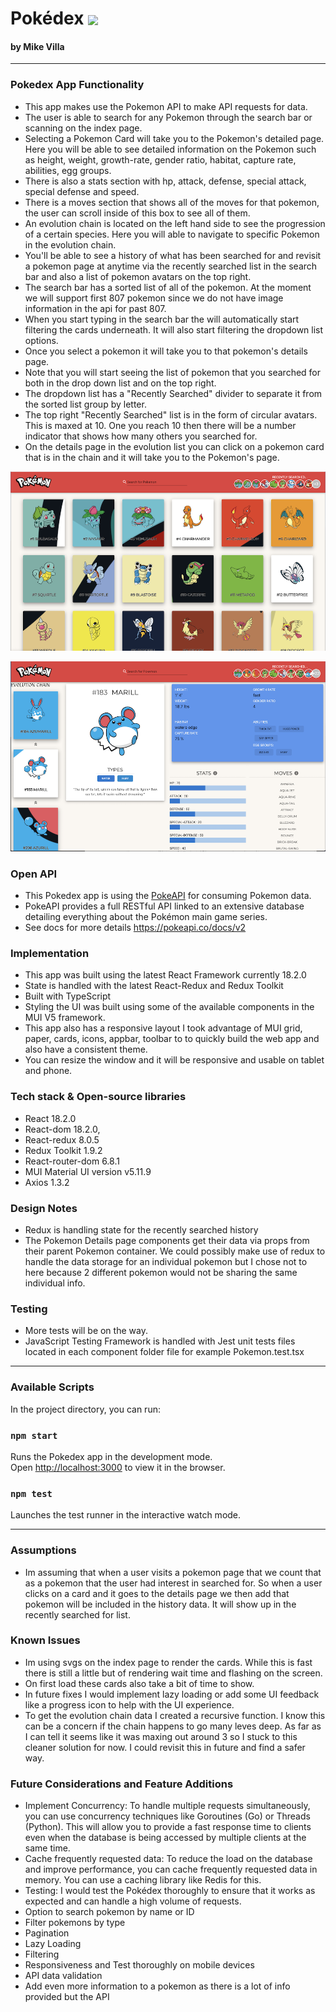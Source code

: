 # Pokédex <img src="https://user-images.githubusercontent.com/24237865/83422649-d1b1d980-a464-11ea-8c91-a24fdf89cd6b.png" align="center" width="12%"/>

#### by Mike Villa

* * *

###  Pokedex App Functionality
* This app makes use the Pokemon API to make API requests for data.
* The user is able to search for any Pokemon through the search bar or scanning on the index page.
* Selecting a Pokemon Card will take you to the Pokemon's detailed page. Here you will be able to see detailed information on the Pokemon such as height, weight, growth-rate, gender ratio, habitat, capture rate, abilities, egg groups.
* There is also a stats section with hp, attack, defense, special attack, special defense and speed. 
* There is a moves section that shows all of the moves for that pokemon, the user can scroll inside of this box to see all of them.
* An evolution chain is located on the left hand side to see the progression of a certain species. Here you will able to navigate to specific Pokemon in the evolution chain.
* You'll be able to see a history of what has been searched for and revisit a pokemon page at anytime via the recently searched list in the search bar and also a list of pokemon avatars on the top right.
* The search bar has a sorted list of all of the pokemon. At the moment we will support first 807 pokemon since we do not have image information in the api for past 807.
* When you start typing in the search bar the will automatically start filtering the cards underneath. It will also start filtering the dropdown list options.
* Once you select a pokemon it will take  you to that pokemon's details page.
* Note that you will start seeing the list of pokemon that you searched for both in the drop down list and on the top right.
* The dropdown list has a "Recently Searched" divider to separate it from the sorted list group by letter. 
* The top right "Recently Searched" list is in the form of circular avatars. This is maxed at 10. One you reach 10 then there will be a number indicator that shows how many others you searched for.
* On the details page in the evolution list you can click on a pokemon card that is in the chain and it will take you to the Pokemon's page.

![Alt text](./public/img/pokemon_index_page.png?raw=true)

![Alt text](./public/img/183_details_page.png?raw=true)

### Open API

* This Pokedex app is using the [PokeAPI](https://pokeapi.co/) for consuming Pokemon data.<br>
* PokeAPI provides a full RESTful API linked to an extensive database detailing everything about the Pokémon main game series.
* See docs for more details https://pokeapi.co/docs/v2

### Implementation
* This app was built using the latest React Framework currently 18.2.0
* State is handled with the latest React-Redux and Redux Toolkit
* Built with TypeScript
* Styling the UI was built using some of the available components in the MUI V5 framework.
* This app also has a responsive layout I took advantage of MUI grid, paper, cards, icons, appbar, toolbar to to quickly build the web app  and also have a consistent theme.
* You can resize the window and it will be responsive and usable on tablet and phone.


### Tech stack & Open-source libraries
* React 18.2.0
* React-dom 18.2.0,
* React-redux 8.0.5
* Redux Toolkit 1.9.2
* React-router-dom 6.8.1
* MUI Material UI version v5.11.9 
* Axios 1.3.2

### Design Notes
* Redux is handling state for the recently searched history
* The Pokemon Details page components get their data via props from their parent Pokemon container. We could possibly make use of redux to handle the data storage for an individual pokemon but I chose not to here because 2 different pokemon would not be sharing the same individual info.

### Testing
* More tests will be on the way.
* JavaScript Testing Framework is handled with Jest unit tests files located in each component folder file for example Pokemon.test.tsx

* * *

### Available Scripts

In the project directory, you can run:

### `npm start`

Runs the Pokedex app in the development mode.\
Open [http://localhost:3000](http://localhost:3000) to view it in the browser.


### `npm test`

Launches the test runner in the interactive watch mode.


* * *

### Assumptions

* Im assuming that when a user visits a pokemon page that we count that as a pokemon that the user had interest in searched for. So when a user clicks on a card and it goes to the details page we then add that pokemon will be included in the history data. It will show up in the recently searched for list.

### Known Issues
* Im using svgs on the index page to render the cards. While this is fast there is still a little but of rendering wait time and flashing on the screen.
* On first load these cards also take a bit of time to show.
* In future fixes I would implement lazy loading or add some UI feedback like a progress icon to help with the UI experience.
* To get the evolution chain data I created a recursive function. I know this can be a concern if the chain happens to go many leves deep. As far as I can tell it seems like it was maxing out around 3 so I stuck to this cleaner solution for now. I could revisit this in future and find a safer way.

### Future Considerations and Feature Additions

* Implement Concurrency: To handle multiple requests simultaneously, you can use concurrency techniques like Goroutines (Go) or Threads (Python). This will allow you to provide a fast response time to clients even when the database is being accessed by multiple clients at the same time.
* Cache frequently requested data: To reduce the load on the database and improve performance, you can cache frequently requested data in memory. You can use a caching library like Redis for this.
* Testing: I would test the Pokédex thoroughly to ensure that it works as expected and can handle a high volume of requests.
* Option to search pokemon by name or ID
* Filter pokemons by type
* Pagination
* Lazy Loading
* Filtering
* Responsiveness and Test thoroughly on mobile devices
* API data validation
* Add even more information to a pokemon as there is a lot of info provided but the API
